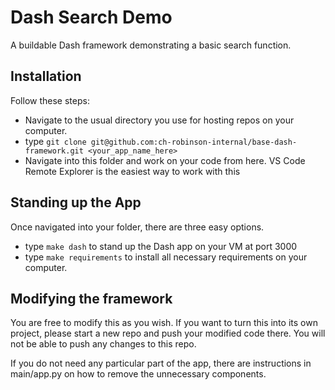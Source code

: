 # Dash Search Demo

A buildable Dash framework demonstrating a basic search function.


## Installation

Follow these steps:
  - Navigate to the usual directory you use for hosting repos on your computer.
  - type `git clone git@github.com:ch-robinson-internal/base-dash-framework.git <your_app_name_here>`
  - Navigate into this folder and work on your code from here. VS Code Remote Explorer is the easiest way to work with this

## Standing up the App

Once navigated into your folder, there are three easy options.
  - type `make dash` to stand up the Dash app on your VM at port 3000
  - type `make requirements` to install all necessary requirements on your computer.

## Modifying the framework

You are free to modify this as you wish. If you want to turn this into its own project, please start a new repo and push your modified code there. You will not be able to push any changes to this repo.

If you do not need any particular part of the app, there are instructions in main/app.py on how to remove the unnecessary components.


